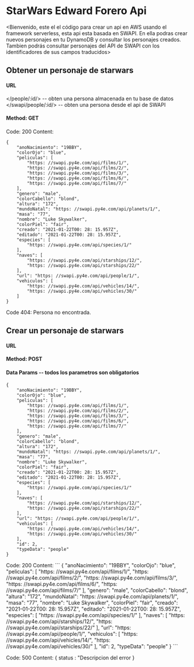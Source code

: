 # StarWars Edward Forero Api
<Bienvenido, este el el código para crear un api en AWS usando el framework serverless, esta api esta basada en SWAPI. En ella podras crear nuevos personajes en tu DynamoDB y consultar los personajes creados. Tambien podrás consultar personajes del API de SWAPI con los identificadores de sus campos traducidos>

## Obtener un personaje de starwars

#### URL

</people/:id/> -- obten una persona almacenada en tu base de datos
</swapi/people/:id/> -- obten una persona desde el api de SWAPI

#### Method: GET

#### <Respuesta Exitosa>
Code: 200
Content: 
```
{
    "anoNacimiento": "19BBY",
    "colorOjo": "blue",
    "peliculas": [
        "https: //swapi.py4e.com/api/films/1/",
        "https: //swapi.py4e.com/api/films/2/",
        "https: //swapi.py4e.com/api/films/3/",
        "https: //swapi.py4e.com/api/films/6/",
        "https: //swapi.py4e.com/api/films/7/"
    ],
    "genero": "male",
    "colorCabello": "blond",
    "altura": "172",
    "mundoNatal": "https: //swapi.py4e.com/api/planets/1/",
    "masa": "77",
    "nombre": "Luke Skywalker",
    "colorPiel": "fair",
    "creado": "2021-01-22T00: 28: 15.957Z",
    "editado": "2021-01-22T00: 28: 15.957Z",
    "especies": [
        "https: //swapi.py4e.com/api/species/1/"
    ],
    "naves": [
        "https: //swapi.py4e.com/api/starships/12/",
        "https: //swapi.py4e.com/api/starships/22/"
    ],
    "url": "https: //swapi.py4e.com/api/people/1/",
    "vehiculos": [
        "https: //swapi.py4e.com/api/vehicles/14/",
        "https: //swapi.py4e.com/api/vehicles/30/"
    ]
}
```


<Respuesta de error>
Code 404:
Persona no encontrada.


## Crear un personaje de starwars

#### URL
</people>

#### Method: POST

#### Data Params -- todos los parametros son obligatorios
```
{
    "anoNacimiento": "19BBY",
    "colorOjo": "blue",
    "peliculas": [
        "https: //swapi.py4e.com/api/films/1/",
        "https: //swapi.py4e.com/api/films/2/",
        "https: //swapi.py4e.com/api/films/3/",
        "https: //swapi.py4e.com/api/films/6/",
        "https: //swapi.py4e.com/api/films/7/"
    ],
    "genero": "male",
    "colorCabello": "blond",
    "altura": "172",
    "mundoNatal": "https: //swapi.py4e.com/api/planets/1/",
    "masa": "77",
    "nombre": "Luke Skywalker",
    "colorPiel": "fair",
    "creado": "2021-01-22T00: 28: 15.957Z",
    "editado": "2021-01-22T00: 28: 15.957Z",
    "especies": [
        "https: //swapi.py4e.com/api/species/1/"
    ],
    "naves": [
        "https: //swapi.py4e.com/api/starships/12/",
        "https: //swapi.py4e.com/api/starships/22/"
    ],
    "url": "https: //swapi.py4e.com/api/people/1/",
    "vehiculos": [
        "https: //swapi.py4e.com/api/vehicles/14/",
        "https: //swapi.py4e.com/api/vehicles/30/"
    ],
    "id": 2,
    "typeData": "people"
}
```

<Respuesta Exitosa>
Code: 200
Content: 
```
{
    "anoNacimiento": "19BBY",
    "colorOjo": "blue",
    "peliculas": [
        "https: //swapi.py4e.com/api/films/1/",
        "https: //swapi.py4e.com/api/films/2/",
        "https: //swapi.py4e.com/api/films/3/",
        "https: //swapi.py4e.com/api/films/6/",
        "https: //swapi.py4e.com/api/films/7/"
    ],
    "genero": "male",
    "colorCabello": "blond",
    "altura": "172",
    "mundoNatal": "https: //swapi.py4e.com/api/planets/1/",
    "masa": "77",
    "nombre": "Luke Skywalker",
    "colorPiel": "fair",
    "creado": "2021-01-22T00: 28: 15.957Z",
    "editado": "2021-01-22T00: 28: 15.957Z",
    "especies": [
        "https: //swapi.py4e.com/api/species/1/"
    ],
    "naves": [
        "https: //swapi.py4e.com/api/starships/12/",
        "https: //swapi.py4e.com/api/starships/22/"
    ],
    "url": "https: //swapi.py4e.com/api/people/1/",
    "vehiculos": [
        "https: //swapi.py4e.com/api/vehicles/14/",
        "https: //swapi.py4e.com/api/vehicles/30/"
    ],
    "id": 2,
    "typeData": "people"
}
```

Code: 500
Content: { status : "Descripcion del error }
